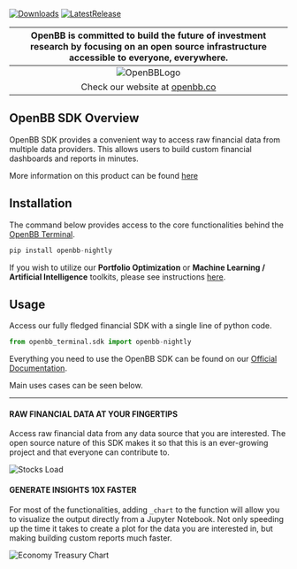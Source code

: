 [![Downloads](https://static.pepy.tech/badge/openbb)](https://pepy.tech/project/openbb)
[![LatestRelease](https://badge.fury.io/py/openbb.svg)](https://github.com/OpenBB-finance/OpenBBTerminal)

| OpenBB is committed to build the future of investment research by focusing on an open source infrastructure accessible to everyone, everywhere. |
|:--:|
| ![OpenBBLogo](https://user-images.githubusercontent.com/25267873/218899768-1f0964b8-326c-4f35-af6f-ea0946ac970b.png) |
| Check our website at [openbb.co](www.openbb.co) |


## OpenBB SDK Overview

OpenBB SDK provides a convenient way to access raw financial data from multiple data providers. This allows users to build custom financial dashboards and reports in minutes.

More information on this product can be found [here](https://openbb.co/products/sdk)


## Installation

The command below provides access to the core functionalities behind the [OpenBB Terminal](https://openbb.co/products/terminal).

```python
pip install openbb-nightly
```

If you wish to utilize our **Portfolio Optimization** or **Machine Learning / Artificial Intelligence** toolkits, please see instructions [here](https://docs.openbb.co/sdk/quickstart/installation).

## Usage

Access our fully fledged financial SDK with a single line of python code.

```python
from openbb_terminal.sdk import openbb-nightly
```

Everything you need to use the OpenBB SDK can be found on our [Official Documentation](https://docs.openbb.co/sdk).

Main uses cases can be seen below.
___

#### RAW FINANCIAL DATA AT YOUR FINGERTIPS

Access raw financial data from any data source that you are interested. The open source nature of this SDK makes it so that this is an ever-growing project and that everyone can contribute to.

![Stocks Load](https://user-images.githubusercontent.com/25267873/218906336-cebd1fc8-7e7a-45bc-a5fc-641eb19c3e8c.png)

#### GENERATE INSIGHTS 10X FASTER

For most of the functionalities, adding `_chart` to the function will allow you to visualize the output directly from a Jupyter Notebook. Not only speeding up the time it takes to create a plot for the data you are interested in, but making building custom reports much faster.

![Economy Treasury Chart](https://user-images.githubusercontent.com/25267873/218906112-b2272d43-11fc-4ec1-9a8f-b2d8e2ed7dc1.png)
